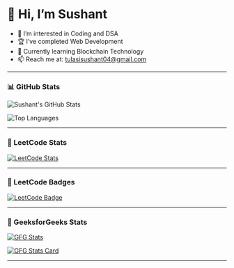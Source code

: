 # 👋 Hi, I’m Sushant

- 👀 I’m interested in Coding and DSA  
- 🏆 I’ve completed Web Development  
- 🌱 Currently learning Blockchain Technology  
- 📫 Reach me at: tulasisushant04@gmail.com  

---

### 📊 GitHub Stats

![Sushant's GitHub Stats](https://github-readme-stats.vercel.app/api?username=Sushant0412&show_icons=true&theme=gruvbox&hide_rank=true)

![Top Languages](https://github-readme-stats.vercel.app/api/top-langs/?username=Sushant0412&layout=compact&theme=gruvbox)

---

### 🧠 LeetCode Stats

[![LeetCode Stats](https://leetcard.jacoblin.cool/tulasisushant04?theme=gruvbox)](https://leetcode.com/u/tulasisushant04/)

---

### 🏅 LeetCode Badges

[![LeetCode Badge](https://leetcode-badge-showcase.vercel.app/api?username=tulasisushant04)](https://leetcode.com/u/tulasisushant04/)

---

### 📗 GeeksforGeeks Stats

[![GFG Stats](https://gfg-stats-api.herokuapp.com/sushant0412)](https://www.geeksforgeeks.org/user/sushant0412/)

[![GFG Stats Card](https://gfg-stats-card.vercel.app/api?username=sushant0412)](https://www.geeksforgeeks.org/user/sushant0412/)

---

<!---
Sushant0412/Sushant0412 is a ✨ special ✨ repository because its `README.md` (this file) appears on your GitHub profile.
You can click the Preview link to take a look at your changes.
--->

